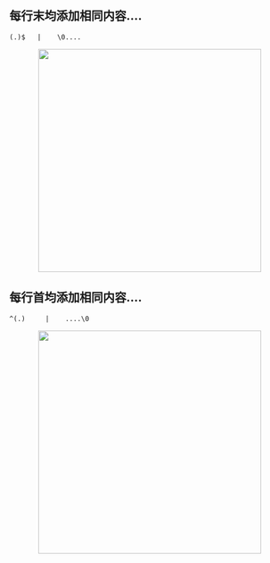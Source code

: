 ## 每行末均添加相同内容....
`(.)$   |    \0....`

<p align="center"><img src="https://cdn.jsdelivr.net/gh/zb9678/img@main/up1/12.04:08:39:58.png" style="width:400px;"></p>

## 每行首均添加相同内容....
`^(.)     |    ....\0`

<p align="center"><img src="https://cdn.jsdelivr.net/gh/zb9678/img@main/up1/12.04:08:48:09.png" style="width:400px;"></p>